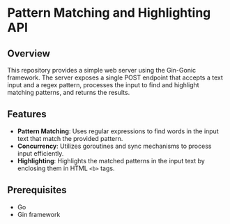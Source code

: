 # Pattern Matching and Highlighting API

## Overview

This repository provides a simple web server using the Gin-Gonic framework. The server exposes a single POST endpoint that accepts a text input and a regex pattern, processes the input to find and highlight matching patterns, and returns the results.

## Features

- **Pattern Matching**: Uses regular expressions to find words in the input text that match the provided pattern.
- **Concurrency**: Utilizes goroutines and sync mechanisms to process input efficiently.
- **Highlighting**: Highlights the matched patterns in the input text by enclosing them in HTML `<b>` tags.

## Prerequisites

- Go 
- Gin framework
